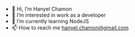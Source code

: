 - 👋 Hi, I’m Hanyel Chamon
- 👀 I’m interested in work as a developer
- 🌱 I’m currently learning NodeJS
- 📫 How to reach me hanyel.chamon@gmail.com

<!---
hanyelC/hanyelC is a ✨ special ✨ repository because its `README.md` (this file) appears on your GitHub profile.
You can click the Preview link to take a look at your changes.
--->
